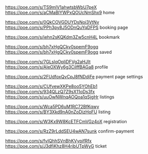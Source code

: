 https://poe.com/s/TS9mlV1ahwtsbWbU7peX
https://poe.com/s/aCMaBlYWPxQOUcNmShx9
home

https://poe.com/s/0QkCOVGDUYDsNoi3VtNv
https://poe.com/s/PPh3py8J5ODnQuYqDFPS
booking page

https://poe.com/s/jehn2sKQKdm3Zw5cnH4L
bookmark

https://poe.com/s/bh7xHgQCky0spemF9ogq
https://poe.com/s/bh7xHgQCky0spemF9ogq
saved

https://poe.com/s/7GLslqOpliDFVg2aHJIt
https://poe.com/s/AIeOXWy6g3CiIffBAGa8
profile

https://poe.com/s/2FUdfoxQvCpJ8fNDdjFe
payment page
settings

https://poe.com/s/CUfvewXKPe8oo5YOhEb1
https://poe.com/s/934QLzQ7Z9sX11oDs3fx
https://poe.com/s/uuOwNWnqAOQoa1qSjgHr
listings

https://poe.com/s/Wca5PD6uM1RC72BfKqwy
https://poe.com/s/BY3Xkd9nA0nZoDizHoFU
listing

https://poe.com/s/W3Kx9W8KcETFCmVGz4oX
registration

https://poe.com/s/RzZ9rLddSEU4wAN7sunk
confirm-payment

https://poe.com/s/fvIQhhSVnBhKVypifRfx
https://poe.com/s/J3dfiKhz8H4ribUTpWyG
ticket
